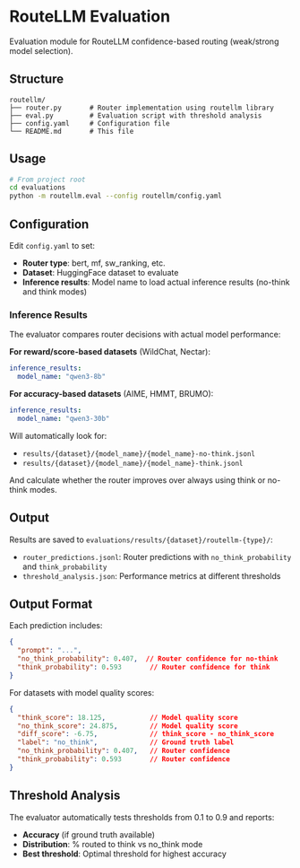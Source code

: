 # RouteLLM Evaluation

Evaluation module for RouteLLM confidence-based routing (weak/strong model selection).

## Structure

```
routellm/
├── router.py       # Router implementation using routellm library
├── eval.py         # Evaluation script with threshold analysis
├── config.yaml     # Configuration file
└── README.md       # This file
```

## Usage

```bash
# From project root
cd evaluations
python -m routellm.eval --config routellm/config.yaml
```

## Configuration

Edit `config.yaml` to set:
- **Router type**: bert, mf, sw_ranking, etc.
- **Dataset**: HuggingFace dataset to evaluate
- **Inference results**: Model name to load actual inference results (no-think and think modes)

### Inference Results

The evaluator compares router decisions with actual model performance:

**For reward/score-based datasets** (WildChat, Nectar):
```yaml
inference_results:
  model_name: "qwen3-8b"
```

**For accuracy-based datasets** (AIME, HMMT, BRUMO):
```yaml
inference_results:
  model_name: "qwen3-30b"
```

Will automatically look for:
- `results/{dataset}/{model_name}/{model_name}-no-think.jsonl`
- `results/{dataset}/{model_name}/{model_name}-think.jsonl`

And calculate whether the router improves over always using think or no-think modes.

## Output

Results are saved to `evaluations/results/{dataset}/routellm-{type}/`:
- `router_predictions.jsonl`: Router predictions with `no_think_probability` and `think_probability`
- `threshold_analysis.json`: Performance metrics at different thresholds

## Output Format

Each prediction includes:
```json
{
  "prompt": "...",
  "no_think_probability": 0.407,  // Router confidence for no-think
  "think_probability": 0.593       // Router confidence for think
}
```

For datasets with model quality scores:
```json
{
  "think_score": 18.125,           // Model quality score
  "no_think_score": 24.875,        // Model quality score
  "diff_score": -6.75,             // think_score - no_think_score
  "label": "no_think",             // Ground truth label
  "no_think_probability": 0.407,   // Router confidence
  "think_probability": 0.593       // Router confidence
}
```

## Threshold Analysis

The evaluator automatically tests thresholds from 0.1 to 0.9 and reports:
- **Accuracy** (if ground truth available)
- **Distribution**: % routed to think vs no_think mode
- **Best threshold**: Optimal threshold for highest accuracy

